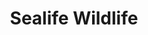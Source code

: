 ---
layout: catalog
published: true
show_products: true
category: catalog
title: Sealife Wildlife
slug: sealife
pdf: Sealifewildlife_2017_NoPrice.pdf
cover: sealife-cover.jpg
topic:
  - Sealife
---
